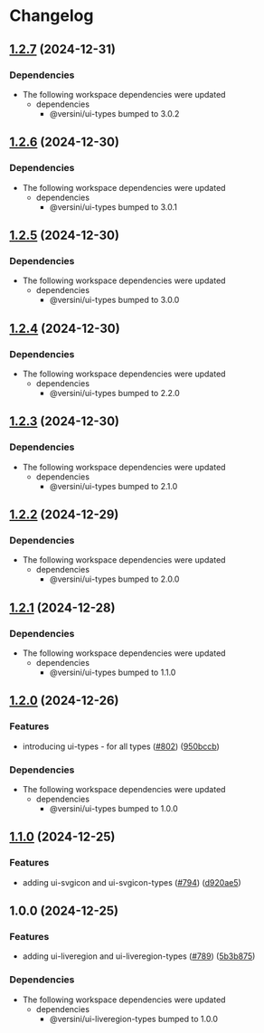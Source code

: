 # Changelog

## [1.2.7](https://github.com/versini-org/ui-components/compare/ui-liveregion-v1.2.6...ui-liveregion-v1.2.7) (2024-12-31)


### Dependencies

* The following workspace dependencies were updated
  * dependencies
    * @versini/ui-types bumped to 3.0.2

## [1.2.6](https://github.com/versini-org/ui-components/compare/ui-liveregion-v1.2.5...ui-liveregion-v1.2.6) (2024-12-30)


### Dependencies

* The following workspace dependencies were updated
  * dependencies
    * @versini/ui-types bumped to 3.0.1

## [1.2.5](https://github.com/versini-org/ui-components/compare/ui-liveregion-v1.2.4...ui-liveregion-v1.2.5) (2024-12-30)


### Dependencies

* The following workspace dependencies were updated
  * dependencies
    * @versini/ui-types bumped to 3.0.0

## [1.2.4](https://github.com/versini-org/ui-components/compare/ui-liveregion-v1.2.3...ui-liveregion-v1.2.4) (2024-12-30)


### Dependencies

* The following workspace dependencies were updated
  * dependencies
    * @versini/ui-types bumped to 2.2.0

## [1.2.3](https://github.com/versini-org/ui-components/compare/ui-liveregion-v1.2.2...ui-liveregion-v1.2.3) (2024-12-30)


### Dependencies

* The following workspace dependencies were updated
  * dependencies
    * @versini/ui-types bumped to 2.1.0

## [1.2.2](https://github.com/versini-org/ui-components/compare/ui-liveregion-v1.2.1...ui-liveregion-v1.2.2) (2024-12-29)


### Dependencies

* The following workspace dependencies were updated
  * dependencies
    * @versini/ui-types bumped to 2.0.0

## [1.2.1](https://github.com/versini-org/ui-components/compare/ui-liveregion-v1.2.0...ui-liveregion-v1.2.1) (2024-12-28)


### Dependencies

* The following workspace dependencies were updated
  * dependencies
    * @versini/ui-types bumped to 1.1.0

## [1.2.0](https://github.com/versini-org/ui-components/compare/ui-liveregion-v1.1.0...ui-liveregion-v1.2.0) (2024-12-26)


### Features

* introducing ui-types - for all types ([#802](https://github.com/versini-org/ui-components/issues/802)) ([950bccb](https://github.com/versini-org/ui-components/commit/950bccb37bca104487c597f8a043ca3382331105))


### Dependencies

* The following workspace dependencies were updated
  * dependencies
    * @versini/ui-types bumped to 1.0.0

## [1.1.0](https://github.com/versini-org/ui-components/compare/ui-liveregion-v1.0.0...ui-liveregion-v1.1.0) (2024-12-25)


### Features

* adding ui-svgicon and ui-svgicon-types ([#794](https://github.com/versini-org/ui-components/issues/794)) ([d920ae5](https://github.com/versini-org/ui-components/commit/d920ae5900798f67f7acc14bd135195cca63e29a))

## 1.0.0 (2024-12-25)


### Features

* adding ui-liveregion and ui-liveregion-types ([#789](https://github.com/versini-org/ui-components/issues/789)) ([5b3b875](https://github.com/versini-org/ui-components/commit/5b3b8757e7d07fa68aaf597b80d2bab151da2270))


### Dependencies

* The following workspace dependencies were updated
  * dependencies
    * @versini/ui-liveregion-types bumped to 1.0.0
